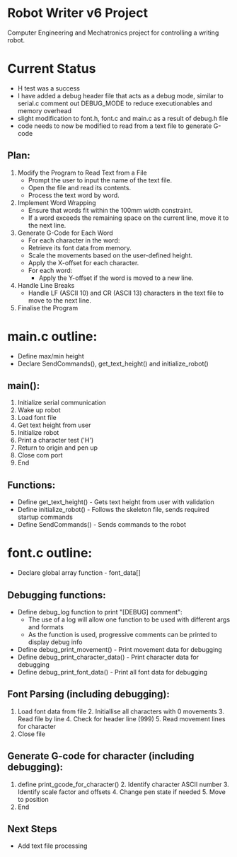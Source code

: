 # Robot Writer v6 Project
Computer Engineering and Mechatronics project for controlling a writing robot.

# Current Status
- H test was a success
- I have added a debug header file that acts as a debug mode, similar to serial.c comment out DEBUG_MODE to reduce executionables and memory overhead
- slight modification to font.h, font.c and main.c as a result of debug.h file
- code needs to now be modified to read from a text file to generate G-code
## Plan:
  1. Modify the Program to Read Text from a File
     - Prompt the user to input the name of the text file.
     - Open the file and read its contents.
     - Process the text word by word.
  2. Implement Word Wrapping
     - Ensure that words fit within the 100mm width constraint.
     - If a word exceeds the remaining space on the current line, move it to the next line.
  3. Generate G-Code for Each Word
     - For each character in the word:
     - Retrieve its font data from memory.
     - Scale the movements based on the user-defined height.
     - Apply the X-offset for each character.
     - For each word:
       - Apply the Y-offset if the word is moved to a new line.
  4. Handle Line Breaks
     - Handle LF (ASCII 10) and CR (ASCII 13) characters in the text file to move to the next line.
  5. Finalise the Program

# main.c outline:
  - Define max/min height
  - Declare SendCommands(), get_text_height() and initialize_robot()

## main():
  1. Initialize serial communication
  2. Wake up robot
  3. Load font file
  4. Get text height from user
  5. Initialize robot
  6. Print a character test ('H')
  7. Return to origin and pen up
  8. Close com port
  9. End

## Functions:
  - Define get_text_height() - Gets text height from user with validation
  - Define initialize_robot() - Follows the skeleton file, sends required startup commands
  - Define SendCommands() - Sends commands to the robot


# font.c outline:
  - Declare global array function - font_data[]

## Debugging functions:
  - Define debug_log function to print "[DEBUG] comment":
     - The use of a log will allow one function to be used with different args and formats
     - As the function is used, progressive comments can be printed to display debug info
  - Define debug_print_movement() - Print movement data for debugging
  - Define debug_print_character_data() - Print character data for debugging
  - Define debug_print_font_data() - Print all font data for debugging

## Font Parsing (including debugging):
  1. Load font data from file
     2. Initiallise all characters with 0 movements
     3. Read file by line
        4. Check for header line (999)
           5. Read movement lines for character
  6. Close file

## Generate G-code for character (including debugging):
  1. define print_gcode_for_character() 
     2. Identify character ASCII number
     3. Identify scale factor and offsets
        4. Change pen state if needed
        5. Move to position
  6. End
  
  
## Next Steps
- Add text file processing